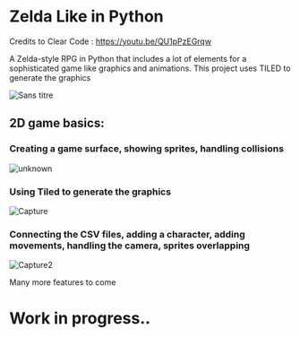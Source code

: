# Zelda Like in Python

Credits to Clear Code : https://youtu.be/QU1pPzEGrqw

A Zelda-style RPG in Python that includes a lot of elements for a sophisticated game like graphics and animations.
This project uses TILED to generate the graphics

![Sans titre](https://user-images.githubusercontent.com/88025507/182610795-90e3b81e-01f3-41fe-ad74-11f422275d0c.png)

## 2D game basics: 

### Creating a game surface, showing sprites, handling collisions

![unknown](https://user-images.githubusercontent.com/88025507/182611288-5c14c5ad-51ee-46a4-9b24-0ad2900e7a0e.png)

### Using Tiled to generate the graphics

![Capture](https://user-images.githubusercontent.com/88025507/182612055-7fcdc6c2-4f7d-49c6-98e7-5d7d3ed49487.PNG)

### Connecting the CSV files, adding a character, adding movements, handling the camera, sprites overlapping

![Capture2](https://user-images.githubusercontent.com/88025507/182612473-2db0f00e-a0c2-409d-ad4b-4bfa79c8f7d3.PNG)

Many more features to come

# Work in progress..

